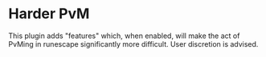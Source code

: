 # Harder PvM
This plugin adds "features" which, when enabled, will make the act of PvMing in runescape significantly more difficult. User discretion is advised.
